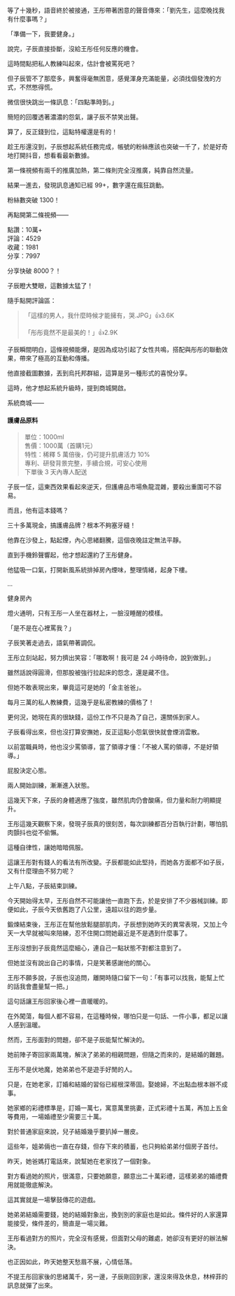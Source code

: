 等了十幾秒，語音終於被接通，王彤帶著困意的聲音傳來：「劉先生，這麼晚找我有什麼事嗎？」  

「準備一下，我要健身。」  

說完，子辰直接掛斷，沒給王彤任何反應的機會。  

這時間點把私人教練叫起來，估計會被罵死吧？  

但子辰管不了那麼多，興奮得毫無困意，感覺渾身充滿能量，必須找個發洩的方式，不然憋得慌。  

微信很快跳出一條訊息：「四點準時到。」  

簡短的回覆透著濃濃的怨氣，讓子辰不禁笑出聲。  

算了，反正錢到位，這點特權還是有的！  

趁王彤還沒到，子辰想起系統任務完成，帳號的粉絲應該也突破一千了，於是好奇地打開抖音，想看看最新數據。  

第一條視頻有兩千的推廣加熱，第二條則完全沒推廣，純靠自然流量。  

結果一進去，發現訊息通知已經 99+，數字還在瘋狂跳動。  

粉絲數突破 1300！  

再點開第二條視頻——  

點讚：10萬+  
評論：4529  
收藏：1981  
分享：7997  

分享快破 8000？！  

子辰瞪大雙眼，這數據太猛了！  

隨手點開評論區：  

>「這樣的男人，我什麼時候才能擁有，哭.JPG」👍3.6K  
>
>「彤彤竟然不是最美的！」👍2.9K  

子辰瞬間明白，這條視頻能爆，是因為成功引起了女性共鳴，搭配與彤彤的聯動效果，帶來了極高的互動和傳播。  

他直接截圖數據，丟到烏托邦群組，這算是另一種形式的喜悅分享。  

這時，他才想起系統升級時，提到商城開啟。  

系統商城——  

#### 護膚品原料  
> 單位：1000ml  
> 售價：1000萬（首購1元）  
> 特性：稀釋 5 萬倍後，仍可提升肌膚活力 10%  
> 專利、研發背景完整，手續合規，可安心使用  
> 下單後 3 天內專人配送  

子辰一怔，這東西效果看起來逆天，但護膚品市場魚龍混雜，要殺出重圍可不容易。  

而且，他有這本錢嗎？  

三十多萬現金，搞護膚品牌？根本不夠塞牙縫！  

他靠在沙發上，點起煙，內心思緒翻騰，這個夜晚註定無法平靜。  

直到手機鈴聲響起，他才想起還約了王彤健身。  

他猛吸一口氣，打開新風系統排掉房內煙味，整理情緒，起身下樓。  

...

健身房內

燈火通明，只有王彤一人坐在器材上，一臉沒睡醒的模樣。  

「是不是在心裡罵我？」  

子辰笑著走過去，語氣帶著調侃。  

王彤立刻站起，努力擠出笑容：「哪敢啊！我可是 24 小時待命，說到做到。」  

雖然話說得圓滑，但那股被強行拉起床的怨念，還是藏不住。  

但她不敢表現出來，畢竟這可是她的「金主爸爸」。  

每月三萬的私人教練費，這幾乎是私密教練的價格了！  

更何況，她現在真的很缺錢，這份工作不只是為了自己，還關係到家人。  

子辰看得出來，但也沒打算安撫她，反正這點小怨氣很快就會煙消雲散。  

以前當職員時，他也沒少罵領導，當了領導才懂：「不被人罵的領導，不是好領導。」  

屁股決定心態。  

兩人開始訓練，漸漸進入狀態。  

這幾天下來，子辰的身體適應了強度，雖然肌肉仍會酸痛，但力量和耐力明顯提升。  

王彤這幾天觀察下來，發現子辰真的很刻苦，每次訓練都百分百執行計劃，哪怕肌肉顫抖也從不偷懶。  

這種自律性，讓她暗暗佩服。

這讓王彤對有錢人的看法有所改變。子辰都能如此堅持，而她各方面都不如子辰，又有什麼理由不努力呢？  

上午八點，子辰結束訓練。  

今天開始得太早，王彤自然不可能讓他一直跑下去，於是安排了不少器械訓練。即便如此，子辰今天依舊跑了八公里，遠超以往的跑步量。  

鍛煉結束後，王彤正在幫他放鬆腿部肌肉，子辰想到她昨天的異常表現，又加上今天一大早就被叫來陪練，忍不住開口問她最近是不是遇到什麼事了。  

王彤沒想到子辰竟然這麼細心，連自己一點狀態不對都注意到了。  

但她並沒有說出自己的事情，只是笑著感謝他的關心。  

王彤不願多說，子辰也沒追問，離開時隨口留下一句：「有事可以找我，能幫上忙的話我會盡量幫一把。」  

這句話讓王彤回家後心裡一直暖暖的。  

在外闖蕩，每個人都不容易，在這種時候，哪怕只是一句話、一件小事，都足以讓人感到溫暖。  

然而，王彤面對的問題，卻不是子辰能幫忙解決的。  

她前陣子寄回家兩萬塊，解決了弟弟的相親問題，但隨之而來的，是結婚的難題。  

王彤不是伏地魔，她弟弟也不是遊手好閒的人。  

只是，在她老家，訂婚和結婚的習俗已經根深蒂固。娶媳婦，不出點血根本辦不成事。  

她家鄉的彩禮標準是，訂婚一萬七，寓意萬里挑妻，正式彩禮十五萬，再加上五金等費用，一場婚禮至少需要三十萬。  

對於普通家庭來說，兒子結婚幾乎要扒掉一層皮。  

這些年，姐弟倆也一直在存錢，但存下來的積蓄，也只夠給弟弟付個房子首付。  

昨天，她爸媽打電話來，說幫她在老家找了一個對象。  

對方看過她的照片，很滿意，只要她願意，願意出二十萬彩禮，這樣弟弟的婚禮費用就能徹底解決。  

這其實就是一場擊鼓傳花的遊戲。  

她弟弟結婚需要錢，她的結婚對象出，換到別的家庭也是如此。條件好的人家還算能接受，條件差的，簡直是一場災難。  

王彤看過對方的照片，完全沒有感覺，但面對父母的難處，她卻沒有更好的辦法解決。  

也正因如此，昨天她整天愁眉不展，心情低落。  

不提王彤回家後的思緒萬千，另一邊，子辰剛回到家，還沒來得及休息，林梓菲的訊息就彈了出來。